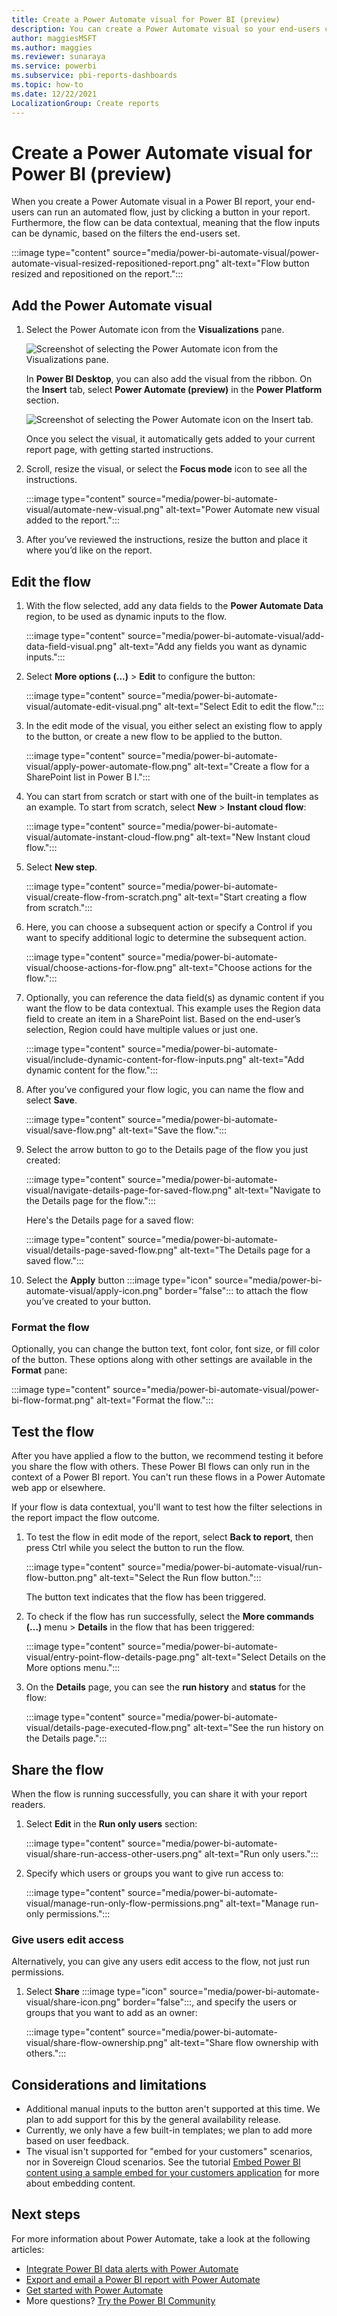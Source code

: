 ```yaml
---
title: Create a Power Automate visual for Power BI (preview)
description: You can create a Power Automate visual so your end-users can run an automated flow all within a Power BI report.
author: maggiesMSFT
ms.author: maggies
ms.reviewer: sunaraya
ms.service: powerbi
ms.subservice: pbi-reports-dashboards
ms.topic: how-to
ms.date: 12/22/2021
LocalizationGroup: Create reports
---
```

# Create a Power Automate visual for Power BI (preview)

When you create a Power Automate visual in a Power BI report, your end-users can run an automated flow, just by clicking a button in your report. Furthermore, the flow can be data contextual, meaning that the flow inputs can be dynamic, based on the filters the end-users set.

:::image type="content" source="media/power-bi-automate-visual/power-automate-visual-resized-repositioned-report.png" alt-text="Flow button resized and repositioned on the report.":::

## Add the Power Automate visual

1. Select the Power Automate icon from the **Visualizations** pane.

    ![Screenshot of selecting the Power Automate icon from the Visualizations pane.](media/power-bi-automate-visual/power-automate-icon-in-visualization-pane.png)

    In **Power BI Desktop**, you can also add the visual from the ribbon. On the **Insert** tab, select **Power Automate (preview)** in the **Power Platform** section.
    
    ![Screenshot of selecting the Power Automate icon on the Insert tab.](media/power-bi-automate-visual/power-automate-icon-in-desktop-ribbon.png)

    Once you select the visual, it automatically gets added to your current report page, with getting started instructions.

1. Scroll, resize the visual, or select the **Focus mode** icon to see all the instructions.

    :::image type="content" source="media/power-bi-automate-visual/automate-new-visual.png" alt-text="Power Automate new visual added to the report.":::

1. After you’ve reviewed the instructions, resize the button and place it where you’d like on the report.

## Edit the flow

1. With the flow selected, add any data fields to the **Power Automate Data** region, to be used as dynamic inputs to the flow.

    :::image type="content" source="media/power-bi-automate-visual/add-data-field-visual.png" alt-text="Add any fields you want as dynamic inputs.":::

1. Select **More options (...)** > **Edit** to configure the button:

    :::image type="content" source="media/power-bi-automate-visual/automate-edit-visual.png" alt-text="Select Edit to edit the flow.":::

1. In the edit mode of the visual, you either select an existing flow to apply to the button, or create a new flow to be applied to the button.

    :::image type="content" source="media/power-bi-automate-visual/apply-power-automate-flow.png" alt-text="Create a flow for a SharePoint list in Power B I.":::

1. You can start from scratch or start with one of the built-in templates as an example. To start from scratch, select **New** > **Instant cloud flow**: 

    :::image type="content" source="media/power-bi-automate-visual/automate-instant-cloud-flow.png" alt-text="New Instant cloud flow."::: 

1. Select **New step**.

    :::image type="content" source="media/power-bi-automate-visual/create-flow-from-scratch.png" alt-text="Start creating a flow from scratch."::: 

1. Here, you can choose a subsequent action or specify a Control if you want to specify additional logic to determine the subsequent action.

    :::image type="content" source="media/power-bi-automate-visual/choose-actions-for-flow.png" alt-text="Choose actions for the flow.":::

1. Optionally, you can reference the data field(s) as dynamic content if you want the flow to be data contextual. This example uses the Region data field to create an item in a SharePoint list. Based on the end-user’s selection, Region could have multiple values or just one.

    :::image type="content" source="media/power-bi-automate-visual/include-dynamic-content-for-flow-inputs.png" alt-text="Add dynamic content for the flow.":::

1. After you’ve configured your flow logic, you can name the flow and select **Save**. 

    :::image type="content" source="media/power-bi-automate-visual/save-flow.png" alt-text="Save the flow."::: 

1. Select the arrow button to go to the Details page of the flow you just created:

    :::image type="content" source="media/power-bi-automate-visual/navigate-details-page-for-saved-flow.png" alt-text="Navigate to the Details page for the flow.":::

    Here's the Details page for a saved flow: 

    :::image type="content" source="media/power-bi-automate-visual/details-page-saved-flow.png" alt-text="The Details page for a saved flow.":::

1. Select the **Apply** button :::image type="icon" source="media/power-bi-automate-visual/apply-icon.png" border="false"::: to attach the flow you’ve created to your button.

### Format the flow

Optionally, you can change the button text, font color, font size, or fill color of the button. These options along with other settings are available in the **Format** pane: 

:::image type="content" source="media/power-bi-automate-visual/power-bi-flow-format.png" alt-text="Format the flow."::: 

## Test the flow

After you have applied a flow to the button, we recommend testing it before you share the flow with others. These Power BI flows can only run in the context of a Power BI report. You can't run these flows in a Power Automate web app or elsewhere.

If your flow is data contextual, you'll want to test how the filter selections in the report impact the flow outcome.

1. To test the flow in edit mode of the report, select **Back to report**, then press Ctrl while you select the button to run the flow. 

    :::image type="content" source="media/power-bi-automate-visual/run-flow-button.png" alt-text="Select the Run flow button.":::

    The button text indicates that the flow has been triggered.

1. To check if the flow has run successfully, select the **More commands (...)** menu > **Details** in the flow that has been triggered:

    :::image type="content" source="media/power-bi-automate-visual/entry-point-flow-details-page.png" alt-text="Select Details on the More options menu.":::

1. On the **Details** page, you can see the **run history** and **status** for the flow:

    :::image type="content" source="media/power-bi-automate-visual/details-page-executed-flow.png" alt-text="See the run history on the Details page.":::

## Share the flow

When the flow is running successfully, you can share it with your report readers. 

1. Select **Edit** in the **Run only users** section:

    :::image type="content" source="media/power-bi-automate-visual/share-run-access-other-users.png" alt-text="Run only users.":::
 
1. Specify which users or groups you want to give run access to: 

    :::image type="content" source="media/power-bi-automate-visual/manage-run-only-flow-permissions.png" alt-text="Manage run-only permissions."::: 

### Give users edit access

Alternatively, you can give any users edit access to the flow, not just run permissions.

1. Select **Share** :::image type="icon" source="media/power-bi-automate-visual/share-icon.png" border="false":::, and specify the users or groups that you want to add as an owner:

    :::image type="content" source="media/power-bi-automate-visual/share-flow-ownership.png" alt-text="Share flow ownership with others.":::

## Considerations and limitations

- Additional manual inputs to the button aren't supported at this time. We plan to add support for this by the general availability release.
- Currently, we only have a few built-in templates; we plan to add more based on user feedback.
- The visual isn't supported for "embed for your customers" scenarios, nor in Sovereign Cloud scenarios. See the tutorial [Embed Power BI content using a sample embed for your customers application](../developer/embedded/embed-sample-for-customers.md) for more about embedding content.

## Next steps

For more information about Power Automate, take a look at the following articles:

- [Integrate Power BI data alerts with Power Automate](../collaborate-share/service-flow-integration.md)
- [Export and email a Power BI report with Power Automate](../collaborate-share/service-automate-power-bi-report-export.md)
- [Get started with Power Automate](/power-automate/getting-started/)
- More questions? [Try the Power BI Community](https://community.powerbi.com/)
